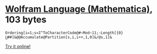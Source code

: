 # [Wolfram Language (Mathematica)], 103 bytes

    Ordering[i=1;s=I^ToCharacterCode@#~Mod~11;-Length[{0}⋃##]&@@Accumulate@Partition[s,i,i++,1,0]&/@s,1]&

[Try it online!][TIO-kwlulp36]

[Wolfram Language (Mathematica)]: https://www.wolfram.com/wolframscript/
[TIO-kwlulp36]: https://tio.run/##NY0xCoMwAEWvEhJwMUUzqyHFqdBSh24hgaBRA1UhxiyiS8feshexWuh/y3vT75RrdaecKdVWg2y720pb0zfcZCQZs4t8DHmrrCqdtvlQaYbW21CthCSnq@4b1/I5Xj7vF0IiYOxcllM3PZXTrFDWGWeGno/YYBOGmOBYBBEbMRHBVuwnjiNwoqDmSAgQgIiBGdJjEAMo/Z@jPJXUpzL9@R6plKmncNm@ "Wolfram Language (Mathematica) – Try It Online"